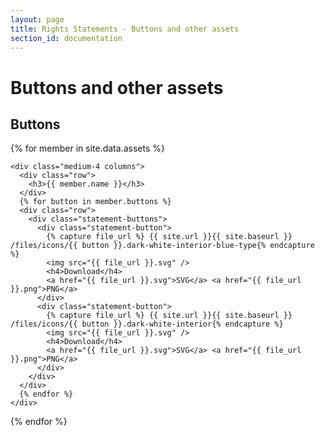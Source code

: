 ```yaml
---
layout: page
title: Rights Statements - Buttons and other assets
section_id: documentation
---
```


# Buttons and other assets

## Buttons

<div class="box" markdown="0">
  <div class="row">

  {% for member in site.data.assets %}

    <div class="medium-4 columns">
      <div class="row">
        <h3>{{ member.name }}</h3>
      </div>
      {% for button in member.buttons %}
      <div class="row">
        <div class="statement-buttons">
          <div class="statement-button">
            {% capture file_url %} {{ site.url }}{{ site.baseurl }} /files/icons/{{ button }}.dark-white-interior-blue-type{% endcapture %}
            <img src="{{ file_url }}.svg" />
            <h4>Download</h4>
            <a href="{{ file_url }}.svg">SVG</a> <a href="{{ file_url }}.png">PNG</a>
          </div>
          <div class="statement-button">
            {% capture file_url %} {{ site.url }}{{ site.baseurl }} /files/icons/{{ button }}.dark-white-interior{% endcapture %}
            <img src="{{ file_url }}.svg" />
            <h4>Download</h4>
            <a href="{{ file_url }}.svg">SVG</a> <a href="{{ file_url }}.png">PNG</a>
          </div>
        </div>
      </div>
      {% endfor %}
    </div>

  {% endfor %}

  </div>
</div>
